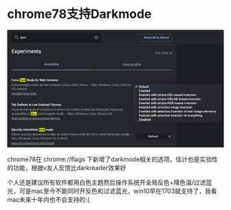 # chrome78支持Darkmode

![chrome-dark-mode.png](chrome-dark-mode.png "chrome-dark-mode.png")

chrome78在 chrome://flags 下新增了darkmode相关的选项，估计也是实验性的功能，根据v友人反馈比darkreader效果好

个人还是建议所有软件都用白色主题然后操作系统开全局反色+降色温/过滤蓝光，可是mac至今不能同时开反色和过滤蓝光，win10早在1703就支持了，我看mac未来十年内也不会支持的:(